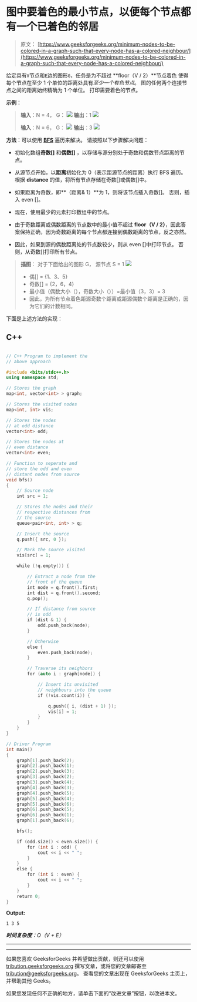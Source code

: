 # 图中要着色的最小节点，以便每个节点都有一个已着色的邻居

> 原文： [https://www.geeksforgeeks.org/minimum-nodes-to-be-colored-in-a-graph-such-that-every-node-has-a-colored-neighbour/](https://www.geeksforgeeks.org/minimum-nodes-to-be-colored-in-a-graph-such-that-every-node-has-a-colored-neighbour/)

给定具有`V`节点和`E`边的图形`G`，任务是为不超过 **floor（V / 2）**节点着色 使得每个节点在至少 1 个单位的距离处具有*至少一个有色节点*。 图的任何两个连接节点之间的距离始终精确为 1 个单位。 打印需要着色的节点。

**示例**：

> **输入**：N = 4，
> G：
> ![](img/40b555952b40d362f7443c936477ebb9.png) 
> **输出**：1
> ![](img/1b1dc0c238ad8e6c6529e7ef71b599a2.png)
> 
> **输入**：N = 6，
> G：
> ![](img/9cf92a306c7cb45288a519b05d9ec48d.png) 
> **输出**：3
> ![](img/be6a82cfa154900e7bdce6dc3846ecc8.png)

**方法**：可以使用 [**BFS**](https://en.wikipedia.org/wiki/Breadth-first_search) 遍历来解决。 请按照以下步骤解决问题：

*   初始化数组**奇数[]** 和**偶数[]** ，以存储与源分别处于奇数和偶数节点距离的节点。

*   从源节点开始，以**距离**初始化为 0（表示距源节点的距离）执行 BFS 遍历。 根据 **distance** 的值，将所有节点存储在奇数[]或偶数[]中。

*   如果距离为奇数，即**（距离& 1）**为 1，则将该节点插入奇数[]。 否则，插入 even []。

*   现在，使用最少的元素打印数组中的节点。

*   由于奇数距离或偶数距离的节点数中的最小值不超过 **floor（V / 2）**，因此答案保持正确，因为奇数距离的每个节点都连接到偶数距离的节点，反之亦然。

*   因此，如果到源的偶数距离处的节点数较少，则从 even []中打印节点。 否则，从奇数[]打印所有节点。

> **插图**：
> 对于下面给出的图形 G，
> 源节点 S = 1
> ![](img/9cf92a306c7cb45288a519b05d9ec48d.png)
> 
> *   偶[] = {1、3、5}
> *   奇数[] = {2，6，4}
> *   最小值（偶数大小（），奇数大小（））=最小值（3，3）= 3
> *   因此，为所有节点着色距源奇数个距离或距源偶数个距离是正确的，因为它们的计数相同。

下面是上述方法的实现：

## C++

```cpp

// C++ Program to implement the 
// above approach 

#include <bits/stdc++.h> 
using namespace std; 

// Stores the graph 
map<int, vector<int> > graph; 

// Stores the visited nodes 
map<int, int> vis; 

// Stores the nodes 
// at odd distance 
vector<int> odd; 

// Stores the nodes at 
// even distance 
vector<int> even; 

// Function to seperate and 
// store the odd and even 
// distant nodes from source 
void bfs() 
{ 
    // Source node 
    int src = 1; 

    // Stores the nodes and their 
    // respective distances from 
    // the source 
    queue<pair<int, int> > q; 

    // Insert the source 
    q.push({ src, 0 }); 

    // Mark the source visited 
    vis[src] = 1; 

    while (!q.empty()) { 

        // Extract a node from the 
        // front of the queue 
        int node = q.front().first; 
        int dist = q.front().second; 
        q.pop(); 

        // If distance from source 
        // is odd 
        if (dist & 1) { 
            odd.push_back(node); 
        } 

        // Otherwise 
        else { 
            even.push_back(node); 
        } 

        // Traverse its neighbors 
        for (auto i : graph[node]) { 

            // Insert its unvisited 
            // neighbours into the queue 
            if (!vis.count(i)) { 

                q.push({ i, (dist + 1) }); 
                vis[i] = 1; 
            } 
        } 
    } 
} 

// Driver Program 
int main() 
{ 
    graph[1].push_back(2); 
    graph[2].push_back(1); 
    graph[2].push_back(3); 
    graph[3].push_back(2); 
    graph[3].push_back(4); 
    graph[4].push_back(3); 
    graph[4].push_back(5); 
    graph[5].push_back(4); 
    graph[5].push_back(6); 
    graph[6].push_back(5); 
    graph[6].push_back(1); 
    graph[1].push_back(6); 

    bfs(); 

    if (odd.size() < even.size()) { 
        for (int i : odd) { 
            cout << i << " "; 
        } 
    } 
    else { 
        for (int i : even) { 
            cout << i << " "; 
        } 
    } 
    return 0; 
} 

```

**Output:**

```
1 3 5

```

***时间复杂度**：O（V + E）*



* * *

* * *

如果您喜欢 GeeksforGeeks 并希望做出贡献，则还可以使用 [tribution.geeksforgeeks.org](https://contribute.geeksforgeeks.org/) 撰写文章，或将您的文章邮寄至 tribution@geeksforgeeks.org。 查看您的文章出现在 GeeksforGeeks 主页上，并帮助其他 Geeks。

如果您发现任何不正确的地方，请单击下面的“改进文章”按钮，以改进本文。